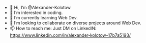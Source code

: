 - 👋 Hi, I’m @Alexander-Kolotow
- 👀 I’m interested in coding.
- 🌱 I’m currently learning Web Dev.
- 💞️ I’m looking to collaborate on diverse projects around Web Dev.
- 📫 How to reach me: Just DM on LinkedIN: https://www.linkedin.com/in/alexander-kolotow-17b7a5193/

<!---
Alexander-Kolotow/Alexander-Kolotow is a ✨ special ✨ repository because its `README.md` (this file) appears on your GitHub profile.
You can click the Preview link to take a look at your changes.
--->
